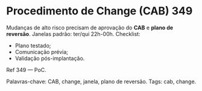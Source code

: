 # Procedimento de Change (CAB) 349

Mudanças de alto risco precisam de aprovação do **CAB** e **plano de reversão**.
Janelas padrão: ter/qui 22h-00h.
Checklist:
- Plano testado;
- Comunicação prévia;
- Validação pós-implantação.

Ref 349 — PoC.

Palavras-chave: CAB, change, janela, plano de reversão.
Tags: cab, change.
